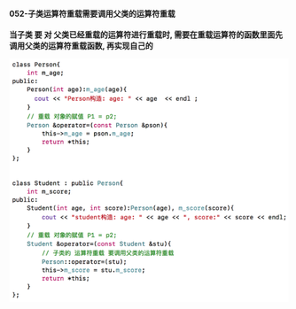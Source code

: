 #### 052-子类运算符重载需要调用父类的运算符重载

**当子类 要 对 父类已经重载的运算符进行重载时, 需要在重载运算符的函数里面先调用父类的运算符重载函数, 再实现自己的**

![](/assets/Snip20190224_2.png)